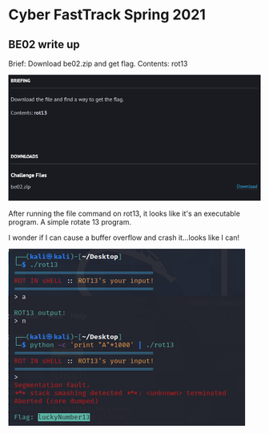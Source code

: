 # Cyber FastTrack Spring 2021
## BE02 write up

Brief: Download be02.zip and get flag. Contents: rot13

![BE02 brief](https://github.com/eching11/ctfs/blob/main/images/BE02%20brief.PNG)

After running the file command on rot13, it looks like it's an executable program. A simple rotate 13 program.

I wonder if I can cause a buffer overflow and crash it...looks like I can!

![BE02 flag](https://github.com/eching11/ctfs/blob/main/images/BE02%20flag.PNG)
